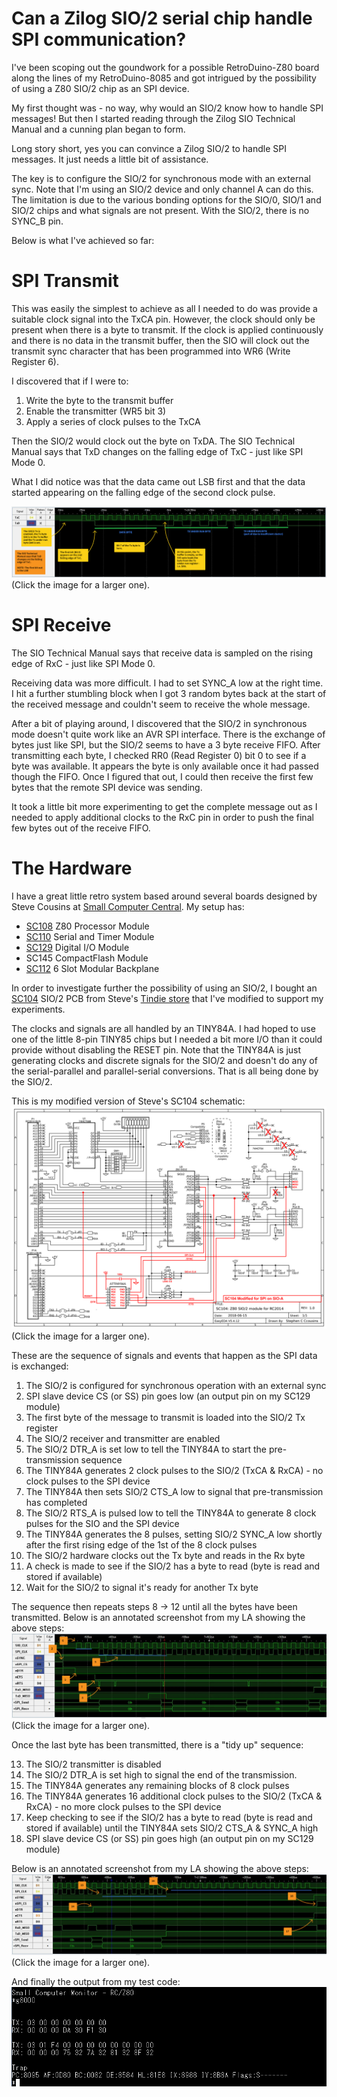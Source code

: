 # Can a Zilog SIO/2 serial chip handle SPI communication?
 
I've been scoping out the goundwork for a possible RetroDuino-Z80 board along the lines of my RetroDuino-8085 and got intrigued by the possibility of using a Z80 SIO/2 chip as an SPI device.
 
My first thought was - no way, why would an SIO/2 know how to handle SPI messages! But then I started reading through the Zilog SIO Technical Manual and a cunning plan began to form.

Long story short, yes you can convince a Zilog SIO/2 to handle SPI messages. It just needs a little bit of assistance.

The key is to configure the SIO/2 for synchronous mode with an external sync. Note that I'm using an SIO/2 device and only channel A can do this. The limitation is due to the various bonding options for the SIO/0, SIO/1 and SIO/2 chips and what signals are not present. With the SIO/2, there is no SYNC_B pin.

Below is what I've achieved so far:

# SPI Transmit

This was easily the simplest to achieve as all I needed to do was provide a suitable clock signal into the TxCA pin. However, the clock should only be present when there is a byte to transmit. If the clock is applied continuously and there is no data in the transmit buffer, then the SIO will clock out the transmit sync character that has been programmed into WR6 (Write Register 6).

I discovered that if I were to:
1. Write the byte to the transmit buffer
2. Enable the transmitter (WR5 bit 3)
3. Apply a series of clock pulses to the TxCA

Then the SIO/2 would clock out the byte on TxDA. The SIO Technical Manual says that TxD changes on the falling edge of TxC - just like SPI Mode 0.

What I did notice was that the data came out LSB first and that the data started appearing on the falling edge of the second clock pulse.

![](./images/tx_sequence.png)
(Click the image for a larger one).

# SPI Receive

The SIO Technical Manual says that receive data is sampled on the rising edge of RxC - just like SPI Mode 0.

Receiving data was more difficult. I had to set SYNC_A low at the right time. I hit a further stumbling block when I got 3 random bytes back at the start of the received message and couldn't seem to receive the whole message.

After a bit of playing around, I discovered that the SIO/2 in synchronous mode doesn't quite work like an AVR SPI interface. There is the exchange of bytes just like SPI, but the SIO/2 seems to have a 3 byte receive FIFO. After transmitting each byte, I checked RR0 (Read Register 0) bit 0 to see if a byte was available. It appears the byte is only available once it had passed though the FIFO. Once I figured that out, I could then receive the first few bytes that the remote SPI device was sending.

It took a little bit more experimenting to get the complete message out as I needed to apply additional clocks to the RxC pin in order to push the final few bytes out of the receive FIFO.

# The Hardware

I have a great little retro system based around several boards designed by Steve Cousins at [Small Computer Central](https://smallcomputercentral.com/). My setup has:
- [SC108](https://smallcomputercentral.com/sc108-z80-processor-rc2014/) Z80 Processor Module
- [SC110](https://smallcomputercentral.com/sc110-z80-serial-rc2014-3/) Serial and Timer Module
- [SC129](https://smallcomputercentral.com/sc129-digital-i-o-rc2014/) Digital I/O Module
- SC145 CompactFlash Module
- [SC112](https://smallcomputercentral.com/sc112-modular-backplane-rc2014/) 6 Slot Modular Backplane

In order to investigate further the possibility of using an SIO/2, I bought an [SC104](https://smallcomputercentral.com/sc104-z80-sio-2-module-rc2014/) SIO/2 PCB from Steve's [Tindie store](https://www.tindie.com/stores/tindiescx/) that I've modified to support my experiments.

The clocks and signals are all handled by an TINY84A. I had hoped to use one of the little 8-pin TINY85 chips but I needed a bit more I/O than it could provide without disabling the RESET pin. Note that the TINY84A is just generating clocks and discrete signals for the SIO/2 and doesn't do any of the serial-parallel and parallel-serial conversions. That is all being done by the SIO/2.

This is my modified version of Steve's SC104 schematic:
![](./images/sc104-schematic-SPI-changes-ATTINY84A.png)
(Click the image for a larger one).

These are the sequence of signals and events that happen as the SPI data is exchanged:

 1. The SIO/2 is configured for synchronous operation with an external sync
 2. SPI slave device CS (or SS) pin goes low (an output pin on my SC129 module)
 3. The first byte of the message to transmit is loaded into the SIO/2 Tx register
 4. The SIO/2 receiver and transmitter are enabled
 5. The SIO/2 DTR_A is set low to tell the TINY84A to start the pre-transmission sequence
 6. The TINY84A generates 2 clock pulses to the SIO/2 (TxCA & RxCA) - no clock pulses to the SPI device
 7. The TINY84A then sets SIO/2 CTS_A low to signal that pre-transmission has completed
 8. The SIO/2 RTS_A is pulsed low to tell the TINY84A to generate 8 clock pulses for the SIO and the SPI device
 9. The TINY84A generates the 8 pulses, setting SIO/2 SYNC_A low shortly after the first rising edge of the 1st of the 8 clock pulses
10. The SIO/2 hardware clocks out the Tx byte and reads in the Rx byte
11. A check is made to see if the SIO/2 has a byte to read (byte is read and stored if available)
12. Wait for the SIO/2 to signal it's ready for another Tx byte

The sequence then repeats steps 8 -> 12  until all the bytes have been transmitted. Below is an annotated screenshot from my LA showing the above steps:
![](./images/start-mh.png)
(Click the image for a larger one).

Once the last byte has been transmitted, there is a "tidy up" sequence:

13. The SIO/2 transmitter is disabled
14. The SIO/2 DTR_A is set high to signal the end of the transmission.
15. The TINY84A generates any remaining blocks of 8 clock pulses
16. The TINY84A generates 16 additional clock pulses to the SIO/2 (TxCA & RxCA) - no more clock pulses to the SPI device
17. Keep checking to see if the SIO/2 has a byte to read (byte is read and stored if available) until the TINY84A sets SIO/2 CTS_A & SYNC_A high
18. SPI slave device CS (or SS) pin goes high (an output pin on my SC129 module) 

Below is an annotated screenshot from my LA showing the above steps:
![](./images/end-mh.png)
(Click the image for a larger one).

And finally the output from my test code:
![](./images/terminal.png)
